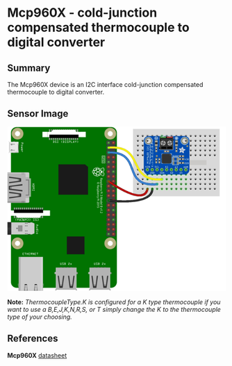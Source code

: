 ﻿# Mcp960X - cold-junction compensated thermocouple to digital converter

## Summary
The Mcp960X device is an I2C interface cold-junction compensated thermocouple to digital converter.

## Sensor Image
![Illustration of wiring from a Raspberry Pi device](device.png)

**Note:** _ThermocoupleType.K is configured for a K type thermocouple if you want to use a B,E,J,K,N,R,S, or T simply change the K to the thermocouple type of your choosing._

## References 

**Mcp960X** [datasheet](https://www.microchip.com/en-us/product/MCP9600)
